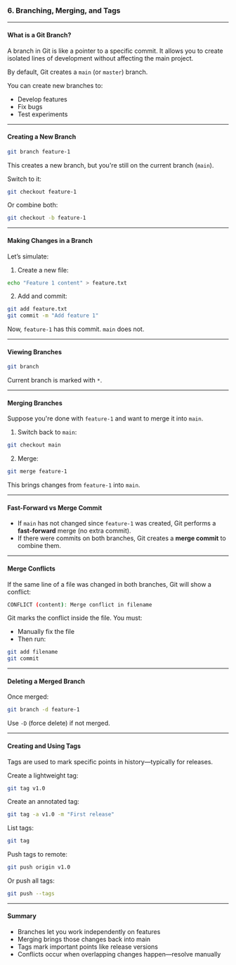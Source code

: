 ### 6. Branching, Merging, and Tags

---

#### What is a Git Branch?

A branch in Git is like a pointer to a specific commit. It allows you to create isolated lines of development without affecting the main project.

By default, Git creates a `main` (or `master`) branch.

You can create new branches to:

* Develop features
* Fix bugs
* Test experiments

---

#### Creating a New Branch

```bash
git branch feature-1
```

This creates a new branch, but you're still on the current branch (`main`).

Switch to it:

```bash
git checkout feature-1
```

Or combine both:

```bash
git checkout -b feature-1
```

---

#### Making Changes in a Branch

Let’s simulate:

1. Create a new file:

```bash
echo "Feature 1 content" > feature.txt
```

2. Add and commit:

```bash
git add feature.txt
git commit -m "Add feature 1"
```

Now, `feature-1` has this commit. `main` does not.

---

#### Viewing Branches

```bash
git branch
```

Current branch is marked with `*`.

---

#### Merging Branches

Suppose you're done with `feature-1` and want to merge it into `main`.

1. Switch back to `main`:

```bash
git checkout main
```

2. Merge:

```bash
git merge feature-1
```

This brings changes from `feature-1` into `main`.

---

#### Fast-Forward vs Merge Commit

* If `main` has not changed since `feature-1` was created, Git performs a **fast-forward** merge (no extra commit).
* If there were commits on both branches, Git creates a **merge commit** to combine them.

---

#### Merge Conflicts

If the same line of a file was changed in both branches, Git will show a conflict:

```bash
CONFLICT (content): Merge conflict in filename
```

Git marks the conflict inside the file. You must:

* Manually fix the file
* Then run:

```bash
git add filename
git commit
```

---

#### Deleting a Merged Branch

Once merged:

```bash
git branch -d feature-1
```

Use `-D` (force delete) if not merged.

---

#### Creating and Using Tags

Tags are used to mark specific points in history—typically for releases.

Create a lightweight tag:

```bash
git tag v1.0
```

Create an annotated tag:

```bash
git tag -a v1.0 -m "First release"
```

List tags:

```bash
git tag
```

Push tags to remote:

```bash
git push origin v1.0
```

Or push all tags:

```bash
git push --tags
```

---

#### Summary

* Branches let you work independently on features
* Merging brings those changes back into main
* Tags mark important points like release versions
* Conflicts occur when overlapping changes happen—resolve manually

